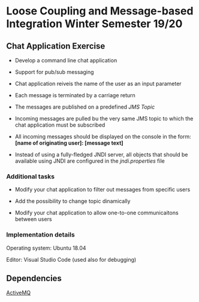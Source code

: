 # Loose Coupling and Message-based Integration Winter Semester 19/20

## Chat Application Exercise

- Develop a command line chat application

- Support for pub/sub messaging

- Chat application reiveis the name of the user as an input parameter

- Each message is terminated by a carriage return

- The messages are published on a predefined *JMS Topic*

- Incoming messages are  pulled bu the very same JMS topic to which the chat application must be subscribed

- All incoming messages should be  displayed on the console in the form: **[name of originating user]: [message text]**

- Instead of using a fully-fledged JNDI server, all objects that should be  available using JNDI are configured in the *jndi.properties* file

### Additional tasks

- Modify your chat application to filter  out messages from specific users

- Add the possibility to change topic dinamically

- Modify your chat application to allow one-to-one communicaitons between users

### Implementation details

Operating system: Ubuntu 18.04

Editor: Visual Studio Code (used also for debugging)


## Dependencies

[ActiveMQ](Guides/activemq.md)